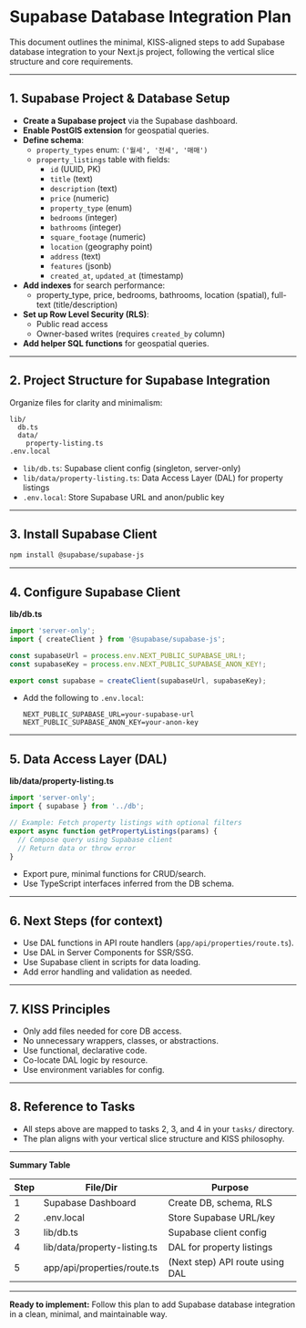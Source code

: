 # Supabase Database Integration Plan

This document outlines the minimal, KISS-aligned steps to add Supabase database integration to your Next.js project, following the vertical slice structure and core requirements.

---

## 1. Supabase Project & Database Setup

- **Create a Supabase project** via the Supabase dashboard.
- **Enable PostGIS extension** for geospatial queries.
- **Define schema**:
  - `property_types` enum: `('월세', '전세', '매매')`
  - `property_listings` table with fields:
    - `id` (UUID, PK)
    - `title` (text)
    - `description` (text)
    - `price` (numeric)
    - `property_type` (enum)
    - `bedrooms` (integer)
    - `bathrooms` (integer)
    - `square_footage` (numeric)
    - `location` (geography point)
    - `address` (text)
    - `features` (jsonb)
    - `created_at`, `updated_at` (timestamp)
- **Add indexes** for search performance:
  - property_type, price, bedrooms, bathrooms, location (spatial), full-text (title/description)
- **Set up Row Level Security (RLS)**:
  - Public read access
  - Owner-based writes (requires `created_by` column)
- **Add helper SQL functions** for geospatial queries.

---

## 2. Project Structure for Supabase Integration

Organize files for clarity and minimalism:

```
lib/
  db.ts
  data/
    property-listing.ts
.env.local
```

- `lib/db.ts`: Supabase client config (singleton, server-only)
- `lib/data/property-listing.ts`: Data Access Layer (DAL) for property listings
- `.env.local`: Store Supabase URL and anon/public key

---

## 3. Install Supabase Client

```sh
npm install @supabase/supabase-js
```

---

## 4. Configure Supabase Client

**lib/db.ts**
```typescript
import 'server-only';
import { createClient } from '@supabase/supabase-js';

const supabaseUrl = process.env.NEXT_PUBLIC_SUPABASE_URL!;
const supabaseKey = process.env.NEXT_PUBLIC_SUPABASE_ANON_KEY!;

export const supabase = createClient(supabaseUrl, supabaseKey);
```

- Add the following to `.env.local`:
  ```
  NEXT_PUBLIC_SUPABASE_URL=your-supabase-url
  NEXT_PUBLIC_SUPABASE_ANON_KEY=your-anon-key
  ```

---

## 5. Data Access Layer (DAL)

**lib/data/property-listing.ts**
```typescript
import 'server-only';
import { supabase } from '../db';

// Example: Fetch property listings with optional filters
export async function getPropertyListings(params) {
  // Compose query using Supabase client
  // Return data or throw error
}
```
- Export pure, minimal functions for CRUD/search.
- Use TypeScript interfaces inferred from the DB schema.

---

## 6. Next Steps (for context)

- Use DAL functions in API route handlers (`app/api/properties/route.ts`).
- Use DAL in Server Components for SSR/SSG.
- Use Supabase client in scripts for data loading.
- Add error handling and validation as needed.

---

## 7. KISS Principles

- Only add files needed for core DB access.
- No unnecessary wrappers, classes, or abstractions.
- Use functional, declarative code.
- Co-locate DAL logic by resource.
- Use environment variables for config.

---

## 8. Reference to Tasks

- All steps above are mapped to tasks 2, 3, and 4 in your `tasks/` directory.
- The plan aligns with your vertical slice structure and KISS philosophy.

---

**Summary Table**

| Step | File/Dir | Purpose |
|------|----------|---------|
| 1    | Supabase Dashboard | Create DB, schema, RLS |
| 2    | .env.local | Store Supabase URL/key |
| 3    | lib/db.ts | Supabase client config |
| 4    | lib/data/property-listing.ts | DAL for property listings |
| 5    | app/api/properties/route.ts | (Next step) API route using DAL |

---

**Ready to implement:**
Follow this plan to add Supabase database integration in a clean, minimal, and maintainable way.

